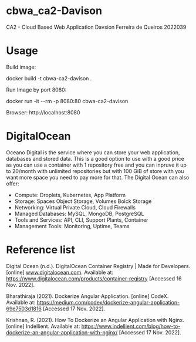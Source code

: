# cbwa_ca2-Davison
CA2 - Cloud Based Web Application
Davsion Ferreira de Queiros 
2022039

# Usage
Build image:

docker build -t cbwa-ca2-davison .

Run Image by port 8080:

docker run -it --rm -p 8080:80 cbwa-ca2-davison

Browser:
http://localhost:8080

# DigitalOcean

Oceano Digital is the service where you can store your web application, databases and stored data. This is a good option to use with a good price as you can use a container with 1 repository free and you can inpruve it up to 20/month with unlimited repositories but with 100 GiB of store with you want more space you need to pay more for that.
The Digital Ocean can also offer:
- Compute: Droplets, Kubernetes, App Platform
- Storage: Spaces Object Storage, Volumes Bolck Storage
- Networking: Virtual Private Cloud, Cloud Firewalls
- Managed Databases: MySQL, MongoDB, PostgreSQL
- Tools and Services: API, CLI, Support Plants, Container
- Management Tools: Monitoring, Uptime, Teams

# Reference list

Digital Ocean (n.d.). DigitalOcean Container Registry | Made for Developers. [online] www.digitalocean.com. Available at: https://www.digitalocean.com/products/container-registry [Accessed 16 Nov. 2022].

Bharathiraja (2021). Dockerize Angular Application. [online] CodeX. Available at: https://medium.com/codex/dockerize-angular-application-69e7503d1816 [Accessed 17 Nov. 2022].

Krishnan, R. (2021). How To Dockerize an Angular Application with Nginx. [online] Indellient. Available at: https://www.indellient.com/blog/how-to-dockerize-an-angular-application-with-nginx/ [Accessed 17 Nov. 2022].
